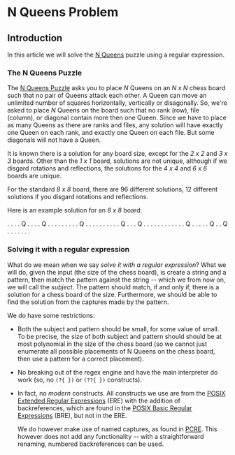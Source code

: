 # N Queens Problem

<!-- %%% include: chess_board -->

## Introduction

In this article we will solve the [N Queens](#wiki:Eight_queens_puzzle) puzzle
using a regular expression.

### The N Queens Puzzle

The [N Queens Puzzle](#wiki:Eight_queens_puzzle) asks you to place
*N* Queens on an *N x N* chess board such that no pair of Queens
attack each other. A Queen can move an unlimited number of squares
horizontally, vertically or disagonally. So, we're asked to place
*N* Queens on the board such that no rank (row), file (column), or 
diagonal contain more then one Queen. Since we have to place as many
Queens as there are ranks and files, any solution will have exactly
one Queen on each rank, and exactly one Queen on each file. But some
diagonals will not have a Queen.

It is known there is a solution for any board size, except for the
*2 x 2* and *3 x 3* boards. Other than the *1 x 1* board, solutions
are not unique, although if we disgard rotations and reflections,
the solutions for the *4 x 4* and *6 x 6* boards are unique.

For the standard *8 x 8* board, there are 96 different solutions,
12 different solutions if you disgard rotations and reflections.

Here is an example solution for an *8 x 8* board:

<div class = "chess-board">
. . . . Q . . .
. Q . . . . . .
. . . Q . . . .
. . . . . . Q .
. . Q . . . . .
. . . . . . . Q
. . . . . Q . .
Q . . . . . . .
</div>


### Solving it with a regular expression

What do we mean when we say *solve it with a regular expression*?
What we will do, given the input (the size of the chess board), is
create a string and a pattern, then match the pattern against the
string -- which we from now on, we will call the *subject*.
The pattern should match, if and only if, there is a solution
for a chess board of the size. Furthermore, we should be able to
find the solution from the captures made by the pattern.

We do have some restrictions:

* Both the subject and pattern should be small, for some value of small.
  To be precise, the size of both subject and pattern should should be
  at most polynomial in the size of the chess board (so we cannot just
  enumerate all possible placements of N Queens on the chess board, then
  use a pattern for a correct placement).

* No breaking out of the regex engine and have the main interpreter do
  work (so, no `(?{ })` or `(??{ })` constructs).

* In fact, no *modern* constructs. All constructs we use are from the
  [POSIX Extended Regular
   Expressions](#wiki:Regular_expression#POSIX_extended) (ERE)
  with the addition of backreferences, which are found in the
  [POSIX Basic Regular
   Expressions](#wiki:Regular_expression#POSIX_basic_and_extended) (BRE),
   but not in the ERE.

   We do however make use of named captures, as found in 
   [PCRE](Perl_Compatible_Regular_Expressions). This however does not
   add any functionality -- with a straightforward renaming, numbered
   backreferences can be used.
